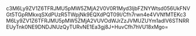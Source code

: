 c3M6Ly9ZV1Z6TFRJMU5pMW5ZMjA2V0V0R1Myd3ljbFZNYWtsd056UkFNVGt5TGpRMkxqSXdPUzR5TWpjNk9EQXdPQT09I/Cfh7rwn4e4VVNfMTEKc3M6Ly9ZV1Z6TFRJMU5pMW5ZMjA2VUVOdWJrZzJVMUZUYm1adlV6STNRREUyTnk0NE9DNDJNUzQyTURvNE1Ea3gj8J+HuvCfh7hVU18xMgo=